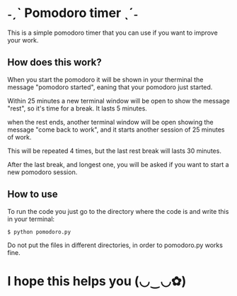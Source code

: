 <h1><b> ˗ˏˋ Pomodoro timer ˎˊ˗ </b></h1>

This is a simple pomodoro timer that you can use if you want to improve your work.

<h2><b> How does this work? </b></h2>
<p> When you start the pomodoro it will be shown in your therminal the message "pomodoro started", eaning that your pomodoro just started.
<p> Within 25 minutes a new terminal window will be open to show the message "rest", so it's time for a break. It lasts 5 minutes.
<p> when the rest ends, another terminal window will be open showing the message "come back to work", and it starts another session of 25 minutes of work.
<p> This will be repeated 4 times, but the last rest break will lasts 30 minutes.
<p> After the last break, and longest one, you will be asked if you want to start a new pomodoro session.

<h2><b> How to use </b></h2>
<p> To run the code you just go to the directory where the code is and write this in your terminal:

	$ python pomodoro.py
	
<p> Do not put the files in different directories, in order to pomodoro.py works fine.

<h1><b> I hope this helps you (◡‿◡✿)</b></h1>
